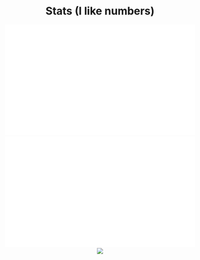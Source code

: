 <div align="center">
  <h1> Stats (I like numbers) </h1>
  <img src="https://github.com/ghostnear/git-stats/blob/master/generated/overview.svg#gh-dark-mode-only" />
  <img src="https://github.com/ghostnear/git-stats/blob/master/generated/languages.svg#gh-dark-mode-only" />
  <img src="https://github-profile-trophy.vercel.app/?username=ghostnear&theme=onedark&column=4&no-frame=true&no-bg=true" />
</div>
